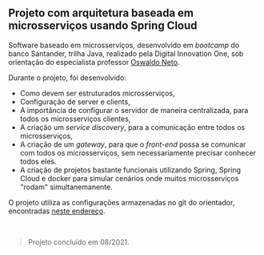 ## Projeto com arquitetura baseada em microsserviços usando Spring Cloud  

Software baseado em microsserviços, desenvolvido em *bootcamp* do banco Santander, trilha Java, realizado pela Digital Innovation One, sob orientação do especialista professor [Oswaldo Neto](https://www.linkedin.com/in/omneto/). 

Durante o projeto, foi desenvolvido:
- Como devem ser estruturados microsserviços,
- Configuração de server e clients,
- A importância de configurar o servidor de maneira centralizada, para todos os microsserviços clientes, 
- A criação um *service discovery*, para a comunicação entre todos os microsserviços,
- A criação de um *gateway*, para que o *front-end* possa se comunicar com todos os microsserviços, sem necessariamente precisar conhecer todos eles.
- A criação de projetos bastante funcionais utilizando Spring, Spring Cloud e docker para simular cenários onde muitos microsserviços "rodam" simultanemanente.

O projeto utiliza as configurações armazenadas no git do orientador, encontradas [neste endereço](https://github.com/oswaldoneto/dio-experts-config).

&nbsp;

> Projeto concluído em 08/2021.

